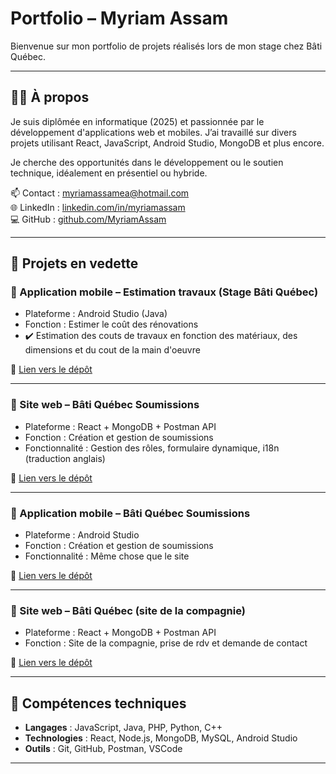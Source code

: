 # Portfolio – Myriam Assam

Bienvenue sur mon portfolio de projets réalisés lors de mon stage chez Bâti Québec.

---

## 👩‍💻 À propos

Je suis diplômée en informatique (2025) et passionnée par le développement d'applications web et mobiles. J’ai travaillé sur divers projets utilisant React, JavaScript, Android Studio, MongoDB et plus encore.

Je cherche des opportunités dans le développement ou le soutien technique, idéalement en présentiel ou hybride.

📫 Contact : myriamassamea@hotmail.com  
🌐 LinkedIn : [linkedin.com/in/myriamassam](https://www.linkedin.com/feed/?trk=public_profile_not-found-log-in_google-one-tap-submit)  
💻 GitHub : [github.com/MyriamAssam](https://github.com/MyriamAssam/app-soumission)

---

## 📂 Projets en vedette

### 🔹 Application mobile – Estimation travaux (Stage Bâti Québec)
- Plateforme : Android Studio (Java)
- Fonction : Estimer le coût des rénovations
- ✔️ Estimation des couts de travaux en fonction des matériaux, des dimensions et du cout de la main d'oeuvre

🔗 [Lien vers le dépôt](https://github.com/MyriamAssam/app-estimation)

---

### 🔹 Site web – Bâti Québec Soumissions
- Plateforme : React + MongoDB + Postman API
- Fonction : Création et gestion de soumissions
- Fonctionnalité : Gestion des rôles, formulaire dynamique, i18n (traduction anglais)

🔗 [Lien vers le dépôt](https://github.com/MyriamAssam/app-soumission)

---
### 🔹 Application mobile – Bâti Québec Soumissions
- Plateforme : Android Studio
- Fonction : Création et gestion de soumissions
- Fonctionnalité : Même chose que le site

🔗 [Lien vers le dépôt]()

---

### 🔹 Site web – Bâti Québec (site de la compagnie)
- Plateforme : React + MongoDB + Postman API
- Fonction : Site de la compagnie, prise de rdv et demande de contact

🔗 [Lien vers le dépôt](https://github.com/MyriamAssam/bati.git)

---

## 📌 Compétences techniques

- **Langages** : JavaScript, Java, PHP, Python, C++
- **Technologies** : React, Node.js, MongoDB, MySQL, Android Studio
- **Outils** : Git, GitHub, Postman, VSCode

---
